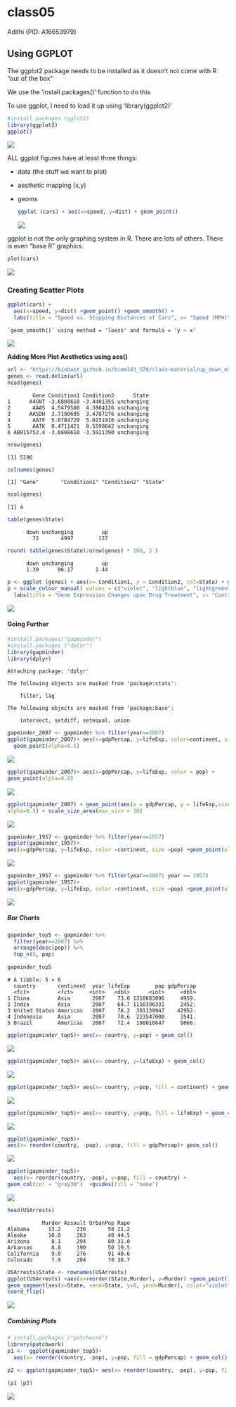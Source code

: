 # class05
Adithi (PID: A16653979)

## Using GGPLOT

The ggplot2 package needs to be installed as it doesn’t not come with R
“out of the box”

We use the ‘install.packages()’ function to do this

To use ggplot, I need to load it up using ‘library(ggplot2)’

``` r
#install.packages (gglot2)
library(ggplot2) 
ggplot()
```

![](class05_files/figure-commonmark/unnamed-chunk-1-1.png)

ALL ggplot figures have at least three things:

- data (the stuff we want to plot)

- aesthetic mapping (x,y)

- geoms

  ``` r
  ggplot (cars) + aes(x=speed, y=dist) + geom_point()
  ```

  ![](class05_files/figure-commonmark/unnamed-chunk-2-1.png)

ggplot is not the only graphing system in R. There are lots of others.
There is even “base R” graphics.

``` r
plot(cars)
```

![](class05_files/figure-commonmark/unnamed-chunk-3-1.png)

### **Creating Scatter Plots**

``` r
ggplot(cars) + 
  aes(x=speed, y=dist) +geom_point() +geom_smooth() +
  labs(title = "Speed vs. Stopping Distances of Cars", x= "Speed (MPH)", y = "Stopping Distance (ft))", caption = "Dataset: 'cars'")+ theme_bw()
```

    `geom_smooth()` using method = 'loess' and formula = 'y ~ x'

![](class05_files/figure-commonmark/unnamed-chunk-4-1.png)

**Adding More Plot Aesthetics using aes()**

``` r
url <- "https://bioboot.github.io/bimm143_S20/class-material/up_down_expression.txt" 
genes <- read.delim(url) 
head(genes)
```

            Gene Condition1 Condition2      State
    1      A4GNT -3.6808610 -3.4401355 unchanging
    2       AAAS  4.5479580  4.3864126 unchanging
    3      AASDH  3.7190695  3.4787276 unchanging
    4       AATF  5.0784720  5.0151916 unchanging
    5       AATK  0.4711421  0.5598642 unchanging
    6 AB015752.4 -3.6808610 -3.5921390 unchanging

``` r
nrow(genes) 
```

    [1] 5196

``` r
colnames(genes) 
```

    [1] "Gene"       "Condition1" "Condition2" "State"     

``` r
ncol(genes) 
```

    [1] 4

``` r
table(genes$State) 
```


          down unchanging         up 
            72       4997        127 

``` r
round( table(genes$State)/nrow(genes) * 100, 2 )
```


          down unchanging         up 
          1.39      96.17       2.44 

``` r
p <- ggplot (genes) + aes(x= Condition1, y = Condition2, col=State) + geom_point() 
p + scale_colour_manual( values = c("violet", "lightblue", "lightgreen"))+ 
  labs(title = "Gene Expression Changes upon Drug Treatment", x= "Control (No Drug)", y= "Drug Treatment")
```

![](class05_files/figure-commonmark/unnamed-chunk-7-1.png)

#### **Going Further**

``` r
#install.packages("gapminder") 
#install.packages ("dplyr")
library(gapminder) 
library(dplyr) 
```


    Attaching package: 'dplyr'

    The following objects are masked from 'package:stats':

        filter, lag

    The following objects are masked from 'package:base':

        intersect, setdiff, setequal, union

``` r
gapminder_2007 <- gapminder %>% filter(year==2007) 
ggplot(gapminder_2007)+ aes(x=gdpPercap, y=lifeExp, color=continent, size = pop)+
  geom_point(alpha=0.5) 
```

![](class05_files/figure-commonmark/unnamed-chunk-8-1.png)

``` r
ggplot(gapminder_2007)+ aes(x=gdpPercap, y=lifeExp, color = pop) +
geom_point(alpha=0.8) 
```

![](class05_files/figure-commonmark/unnamed-chunk-8-2.png)

``` r
ggplot(gapminder_2007) + geom_point(aes(x = gdpPercap, y = lifeExp,size = pop),
alpha=0.5) + scale_size_area(max_size = 10)
```

![](class05_files/figure-commonmark/unnamed-chunk-9-1.png)

``` r
gapminder_1957 <- gapminder %>% filter(year==1957) 
ggplot(gapminder_1957)+ 
aes(x=gdpPercap, y=lifeExp, color =continent, size =pop) +geom_point(alpha=0.7) + scale_size_area(max_size =15)
```

![](class05_files/figure-commonmark/unnamed-chunk-10-1.png)

``` r
gapminder_1957 <- gapminder %>% filter(year==2007| year == 1957) 
ggplot(gapminder_1957)+ 
aes(x=gdpPercap, y=lifeExp, color =continent, size =pop) +geom_point(alpha=0.7)+ scale_size_area(max_size =15) +facet_wrap(~year)
```

![](class05_files/figure-commonmark/unnamed-chunk-11-1.png)

##### Bar Charts

``` r
gapminder_top5 <- gapminder %>% 
  filter(year==2007) %>% 
  arrange(desc(pop)) %>% 
  top_n(5, pop)

gapminder_top5
```

    # A tibble: 5 × 6
      country       continent  year lifeExp        pop gdpPercap
      <fct>         <fct>     <int>   <dbl>      <int>     <dbl>
    1 China         Asia       2007    73.0 1318683096     4959.
    2 India         Asia       2007    64.7 1110396331     2452.
    3 United States Americas   2007    78.2  301139947    42952.
    4 Indonesia     Asia       2007    70.6  223547000     3541.
    5 Brazil        Americas   2007    72.4  190010647     9066.

``` r
ggplot(gapminder_top5)+ aes(x= country, y=pop) + geom_col() 
```

![](class05_files/figure-commonmark/unnamed-chunk-13-1.png)

``` r
ggplot(gapminder_top5)+ aes(x= country, y=lifeExp) + geom_col()
```

![](class05_files/figure-commonmark/unnamed-chunk-13-2.png)

``` r
ggplot(gapminder_top5)+ aes(x= country, y=pop, fill = continent) + geom_col()  
```

![](class05_files/figure-commonmark/unnamed-chunk-14-1.png)

``` r
ggplot(gapminder_top5)+ aes(x= country, y=pop, fill = lifeExp) + geom_col() 
```

![](class05_files/figure-commonmark/unnamed-chunk-14-2.png)

``` r
ggplot(gapminder_top5)+ 
aes(x= reorder(country, -pop), y=pop, fill = gdpPercap)+ geom_col()  
```

![](class05_files/figure-commonmark/unnamed-chunk-15-1.png)

``` r
ggplot(gapminder_top5)+ 
  aes(x= reorder(country, -pop), y=pop, fill = country) +
geom_col(col = "gray30")  +guides(fill = "none")
```

![](class05_files/figure-commonmark/unnamed-chunk-15-2.png)

``` r
head(USArrests) 
```

               Murder Assault UrbanPop Rape
    Alabama      13.2     236       58 21.2
    Alaska       10.0     263       48 44.5
    Arizona       8.1     294       80 31.0
    Arkansas      8.8     190       50 19.5
    California    9.0     276       91 40.6
    Colorado      7.9     204       78 38.7

``` r
USArrests$State <- rownames(USArrests) 
ggplot(USArrests) +aes(x=reorder(State,Murder), y=Murder) +geom_point() +
geom_segment(aes(x=State, xend=State, y=0, yend=Murder), color="violet")+
coord_flip()
```

![](class05_files/figure-commonmark/unnamed-chunk-16-1.png)

##### Combining Plots

``` r
# install.packages ("patchwork")
library(patchwork) 
p1 <-  ggplot(gapminder_top5)+ 
  aes(x= reorder(country, -pop), y=pop, fill = gdpPercap) + geom_col()   

p2 <- ggplot(gapminder_top5)+ aes(x= reorder(country, -pop), y=pop, fill = country) + geom_col(col = "gray30")  + guides(fill = "none")

(p1 |p2)
```

![](class05_files/figure-commonmark/unnamed-chunk-17-1.png)
